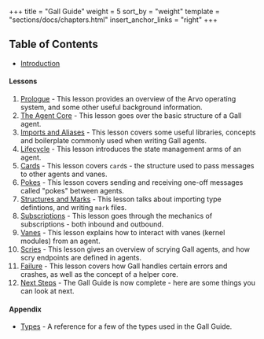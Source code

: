 +++
title = "Gall Guide"
weight = 5
sort_by = "weight"
template = "sections/docs/chapters.html"
insert_anchor_links = "right"
+++

## Table of Contents

- [Introduction](/docs/userspace/gall-guide/intro)

#### Lessons

1. [Prologue](/docs/userspage/gall-guide/1-arvo) - This lesson provides an
   overview of the Arvo operating system, and some other useful background
   information.
2. [The Agent Core](/docs/userspace/gall-guide/2-agent) - This lesson goes over
   the basic structure of a Gall agent.
3. [Imports and Aliases](/docs/userspace/gall-guide/3-imports-and-aliases) -
   This lesson covers some useful libraries, concepts and boilerplate commonly
   used when writing Gall agents.
4. [Lifecycle](/docs/userspace/gall-guide/4-lifecycle) - This lesson introduces
   the state management arms of an agent.
5. [Cards](/docs/userspace/gall-guide/5-cards) - This lesson covers `card`s -
   the structure used to pass messages to other agents and vanes.
6. [Pokes](/docs/userspace/gall-guide/6-pokes) - This lesson covers sending and
   receiving one-off messages called "pokes" between agents.
7. [Structures and Marks](/docs/userspace/gall-guide/7-sur-and-marks) - This
   lesson talks about importing type defintions, and writing `mark` files.
8. [Subscriptions](/docs/userspace/gall-guide/8-subscriptions) - This lesson
   goes through the mechanics of subscriptions - both inbound and outbound.
9. [Vanes](/docs/userspace/gall-guide/9-vanes) - This lesson explains how to
   interact with vanes (kernel modules) from an agent.
10. [Scries](/docs/userspace/gall-guide/10-scry) - This lesson gives an overview
    of scrying Gall agents, and how scry endpoints are defined in agents.
11. [Failure](/docs/userspace/gall-guide/11-fail) - This lesson covers how Gall
    handles certain errors and crashes, as well as the concept of a helper core.
12. [Next Steps](/docs/userspace/gall-guide/12-next-steps) - The Gall Guide is
    now complete - here are some things you can look at next.

#### Appendix

- [Types](/docs/userspace/gall-guide/types) - A reference for a few of
  the types used in the Gall Guide.
